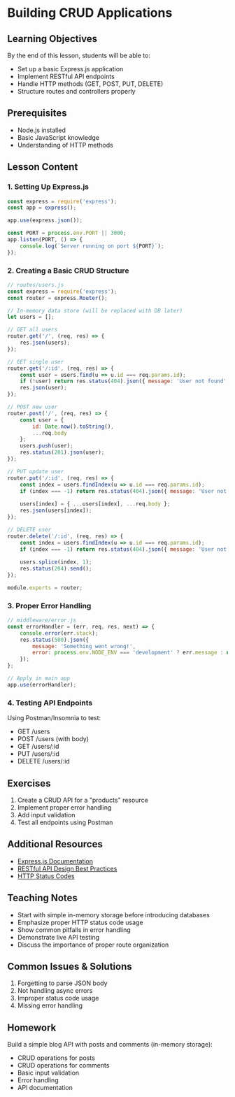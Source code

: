 # Building CRUD Applications

## Learning Objectives
By the end of this lesson, students will be able to:
- Set up a basic Express.js application
- Implement RESTful API endpoints
- Handle HTTP methods (GET, POST, PUT, DELETE)
- Structure routes and controllers properly

## Prerequisites
- Node.js installed
- Basic JavaScript knowledge
- Understanding of HTTP methods

## Lesson Content

### 1. Setting Up Express.js
```javascript
const express = require('express');
const app = express();

app.use(express.json());

const PORT = process.env.PORT || 3000;
app.listen(PORT, () => {
    console.log(`Server running on port ${PORT}`);
});
```

### 2. Creating a Basic CRUD Structure
```javascript
// routes/users.js
const express = require('express');
const router = express.Router();

// In-memory data store (will be replaced with DB later)
let users = [];

// GET all users
router.get('/', (req, res) => {
    res.json(users);
});

// GET single user
router.get('/:id', (req, res) => {
    const user = users.find(u => u.id === req.params.id);
    if (!user) return res.status(404).json({ message: 'User not found' });
    res.json(user);
});

// POST new user
router.post('/', (req, res) => {
    const user = {
        id: Date.now().toString(),
        ...req.body
    };
    users.push(user);
    res.status(201).json(user);
});

// PUT update user
router.put('/:id', (req, res) => {
    const index = users.findIndex(u => u.id === req.params.id);
    if (index === -1) return res.status(404).json({ message: 'User not found' });
    
    users[index] = { ...users[index], ...req.body };
    res.json(users[index]);
});

// DELETE user
router.delete('/:id', (req, res) => {
    const index = users.findIndex(u => u.id === req.params.id);
    if (index === -1) return res.status(404).json({ message: 'User not found' });
    
    users.splice(index, 1);
    res.status(204).send();
});

module.exports = router;
```

### 3. Proper Error Handling
```javascript
// middleware/error.js
const errorHandler = (err, req, res, next) => {
    console.error(err.stack);
    res.status(500).json({
        message: 'Something went wrong!',
        error: process.env.NODE_ENV === 'development' ? err.message : undefined
    });
};

// Apply in main app
app.use(errorHandler);
```

### 4. Testing API Endpoints
Using Postman/Insomnia to test:
- GET /users
- POST /users (with body)
- GET /users/:id
- PUT /users/:id
- DELETE /users/:id

## Exercises
1. Create a CRUD API for a "products" resource
2. Implement proper error handling
3. Add input validation
4. Test all endpoints using Postman

## Additional Resources
- [Express.js Documentation](https://expressjs.com/)
- [RESTful API Design Best Practices](https://restfulapi.net/)
- [HTTP Status Codes](https://httpstatuses.com/)

## Teaching Notes
- Start with simple in-memory storage before introducing databases
- Emphasize proper HTTP status code usage
- Show common pitfalls in error handling
- Demonstrate live API testing
- Discuss the importance of proper route organization

## Common Issues & Solutions
1. Forgetting to parse JSON body
2. Not handling async errors
3. Improper status code usage
4. Missing error handling

## Homework
Build a simple blog API with posts and comments (in-memory storage):
- CRUD operations for posts
- CRUD operations for comments
- Basic input validation
- Error handling
- API documentation

